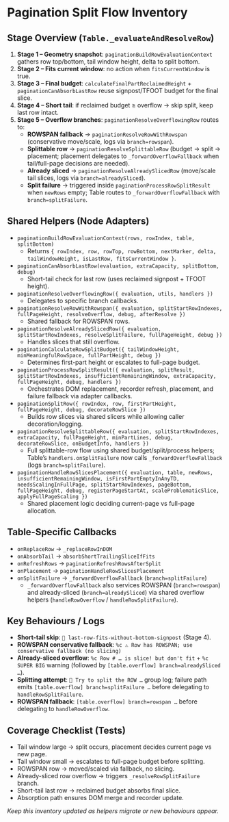 # Pagination Split Flow Inventory

<!--
  Living document summarising the core helpers involved in table/grid pagination.
  Keep it short and actionable so it can guide test scenarios and future refactors.
-->

## Stage Overview (`Table._evaluateAndResolveRow`)

1. **Stage 1 – Geometry snapshot**: `paginationBuildRowEvaluationContext` gathers row top/bottom, tail window height, delta to split bottom.
2. **Stage 2 – Fits current window**: no action when `fitsCurrentWindow` is true.
3. **Stage 3 – Final budget**: `calculateFinalPartReclaimedHeight` + `paginationCanAbsorbLastRow` reuse signpost/TFOOT budget for the final slice.
4. **Stage 4 – Short tail**: if reclaimed budget ≥ overflow → skip split, keep last row intact.
5. **Stage 5 – Overflow branches**: `paginationResolveOverflowingRow` routes to:
   - **ROWSPAN fallback** → `paginationResolveRowWithRowspan` (conservative move/scale, logs via `branch=rowspan`).
   - **Splittable row** → `paginationResolveSplittableRow` (budget → split → placement; placement delegates to `_forwardOverflowFallback` when tail/full-page decisions are needed).
   - **Already sliced** → `paginationResolveAlreadySlicedRow` (move/scale tail slices, logs via `branch=alreadySliced`).
   - **Split failure** → triggered inside `paginationProcessRowSplitResult` when `newRows` empty; Table routes to `_forwardOverflowFallback` with `branch=splitFailure`.

## Shared Helpers (Node Adapters)

- `paginationBuildRowEvaluationContext(rows, rowIndex, table, splitBottom)`
  - Returns `{ rowIndex, row, rowTop, rowBottom, nextMarker, delta, tailWindowHeight, isLastRow, fitsCurrentWindow }`.
- `paginationCanAbsorbLastRow(evaluation, extraCapacity, splitBottom, debug)`
  - Short-tail check for last row (uses reclaimed signpost + TFOOT height).
- `paginationResolveOverflowingRow({ evaluation, utils, handlers })`
  - Delegates to specific branch callbacks.
- `paginationResolveRowWithRowspan({ evaluation, splitStartRowIndexes, fullPageHeight, resolveOverflow, debug, afterResolve })`
  - Shared fallback for ROWSPAN rows.
- `paginationResolveAlreadySlicedRow({ evaluation, splitStartRowIndexes, resolveSplitFailure, fullPageHeight, debug })`
  - Handles slices that still overflow.
- `paginationCalculateRowSplitBudget({ tailWindowHeight, minMeaningfulRowSpace, fullPartHeight, debug })`
  - Determines first-part height or escalates to full-page budget.
- `paginationProcessRowSplitResult({ evaluation, splitResult, splitStartRowIndexes, insufficientRemainingWindow, extraCapacity, fullPageHeight, debug, handlers })`
  - Orchestrates DOM replacement, recorder refresh, placement, and failure fallback via adapter callbacks.
- `paginationSplitRow({ rowIndex, row, firstPartHeight, fullPageHeight, debug, decorateRowSlice })`
  - Builds row slices via shared slicers while allowing caller decoration/logging.
- `paginationResolveSplittableRow({ evaluation, splitStartRowIndexes, extraCapacity, fullPageHeight, minPartLines, debug, decorateRowSlice, onBudgetInfo, handlers })`
  - Full splittable-row flow using shared budget/split/process helpers; Table’s `handlers.onSplitFailure` now calls `_forwardOverflowFallback` (logs `branch=splitFailure`).
- `paginationHandleRowSlicesPlacement({ evaluation, table, newRows, insufficientRemainingWindow, isFirstPartEmptyInAnyTD, needsScalingInFullPage, splitStartRowIndexes, pageBottom, fullPageHeight, debug, registerPageStartAt, scaleProblematicSlice, applyFullPageScaling })`
  - Shared placement logic deciding current-page vs full-page allocation.

## Table-Specific Callbacks

- `onReplaceRow` → `_replaceRowInDOM`
- `onAbsorbTail` → `absorbShortTrailingSliceIfFits`
- `onRefreshRows` → `paginationRefreshRowsAfterSplit`
- `onPlacement` → `paginationHandleRowSlicesPlacement`
- `onSplitFailure` → `_forwardOverflowFallback` (`branch=splitFailure`)
  - `_forwardOverflowFallback` also services ROWSPAN (`branch=rowspan`) and already-sliced (`branch=alreadySliced`) via shared overflow helpers (`handleRowOverflow` / `handleRowSplitFailure`).

## Key Behaviours / Logs

- **Short-tail skip**: `🫟 last-row-fits-without-bottom-signpost` (Stage 4).
- **ROWSPAN conservative fallback**: `%c ⚠️ Row has ROWSPAN; use conservative fallback (no slicing)`
- **Already-sliced overflow**: `%c Row # … is slice! but don't fit` + `%c SUPER BIG` warning (followed by `[table.overflow] branch=alreadySliced …`).
- **Splitting attempt**: `🔳 Try to split the ROW …` group log; failure path emits `[table.overflow] branch=splitFailure …` before delegating to `handleRowSplitFailure`.
- **ROWSPAN fallback**: `[table.overflow] branch=rowspan …` before delegating to `handleRowOverflow`.

## Coverage Checklist (Tests)

- Tail window large → split occurs, placement decides current page vs new page.
- Tail window small → escalates to full-page budget before splitting.
- ROWSPAN row → moved/scaled via fallback, no slicing.
- Already-sliced row overflow → triggers `_resolveRowSplitFailure` branch.
- Short-tail last row → reclaimed budget absorbs final slice.
- Absorption path ensures DOM merge and recorder update.

_Keep this inventory updated as helpers migrate or new behaviours appear._
